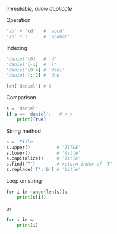 *immutable, allow duplicate*

Operation
```python
'ab' + 'cd'   # 'abcd'
'ab' * 3      # 'ababab' 
```

Indexing
```python
'daniel'[0]   # 'd'
'daniel'[-1]  # 'l'
'daniel'[0:4] # 'dani'
'daniel'[::2] # 'dne'

len('daniel') # 6
```

Comparison
```python
s = 'daniel'
if s == 'daniel':   # < >
	print(True)
```

String method
```python
s = 'Title'
s.upper()          # 'TITLE'
s.lower()          # 'title'
s.capitalize()     # 'Title'
s.find('T')        # return index of 'T'
s.replace('T','b') # 'bitle' 
```

Loop on string
```python
for i in range(len(s)):
	print(s[i])
```
or
```python
for i in s:
	print(i)
```
